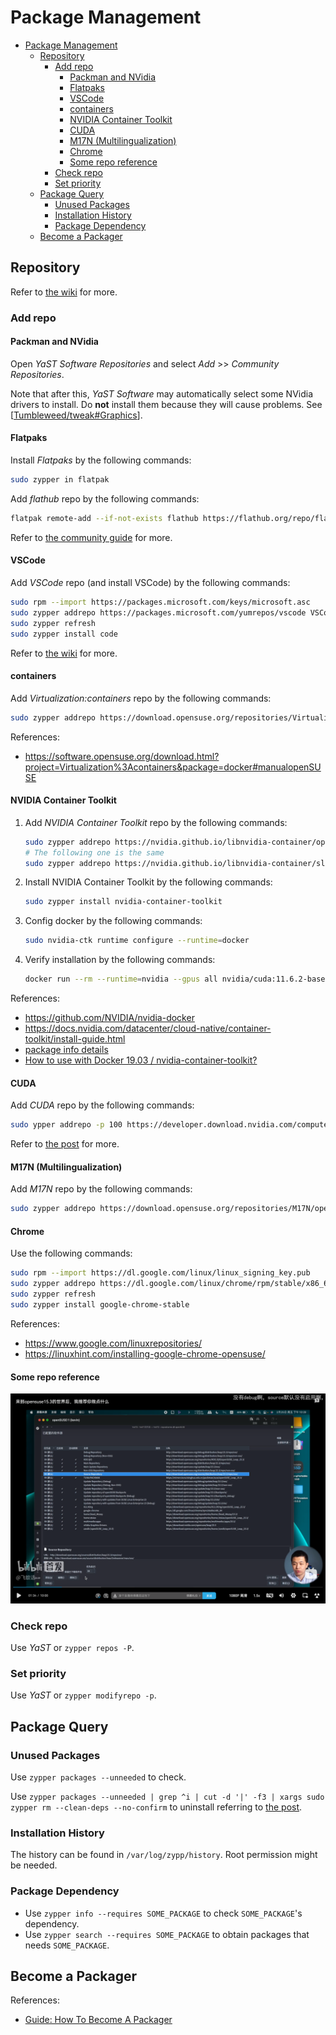 # Package Management

- [Package Management](#package-management)
    - [Repository](#repository)
        - [Add repo](#add-repo)
            - [Packman and NVidia](#packman-and-nvidia)
            - [Flatpaks](#flatpaks)
            - [VSCode](#vscode)
            - [containers](#containers)
            - [NVIDIA Container Toolkit](#nvidia-container-toolkit)
            - [CUDA](#cuda)
            - [M17N (Multilingualization)](#m17n-multilingualization)
            - [Chrome](#chrome)
            - [Some repo reference](#some-repo-reference)
        - [Check repo](#check-repo)
        - [Set priority](#set-priority)
    - [Package Query](#package-query)
        - [Unused Packages](#unused-packages)
        - [Installation History](#installation-history)
        - [Package Dependency](#package-dependency)
    - [Become a Packager](#become-a-packager)

## Repository

Refer to [the wiki]( https://en.opensuse.org/Package_repositories ) for more.

### Add repo

#### Packman and NVidia

Open *YaST Software Repositories* and select *Add* >> *Community Repositories*.

Note that after this, *YaST Software* may automatically select some NVidia drivers to install. Do **not** install them because they will cause problems. See [[Tumbleweed/tweak#Graphics]].

#### Flatpaks

Install *Flatpaks* by the following commands:

```bash
sudo zypper in flatpak

```

Add *flathub* repo by the following commands:

```bash
flatpak remote-add --if-not-exists flathub https://flathub.org/repo/flathub.flatpakrepo
```

Refer to [the community guide]( https://opensuse.github.io/openSUSE-docs-revamped-temp/best_of_post/#setup-your-tumbleweed-for-flatpaks ) for more.

#### VSCode

Add *VSCode* repo (and install VSCode) by the following commands:

```bash
sudo rpm --import https://packages.microsoft.com/keys/microsoft.asc
sudo zypper addrepo https://packages.microsoft.com/yumrepos/vscode VSCode
sudo zypper refresh
sudo zypper install code
```

Refer to [the wiki]( https://en.opensuse.org/Visual_Studio_Code#Install ) for more.

#### containers

Add *Virtualization:containers* repo by the following commands:

```bash
sudo zypper addrepo https://download.opensuse.org/repositories/Virtualization:containers/openSUSE_Tumbleweed/Virtualization:containers.repo
```

References:

- https://software.opensuse.org/download.html?project=Virtualization%3Acontainers&package=docker#manualopenSUSE

#### NVIDIA Container Toolkit

1. Add *NVIDIA Container Toolkit* repo by the following commands:

    ```bash
    sudo zypper addrepo https://nvidia.github.io/libnvidia-container/opensuse-leap15.1/libnvidia-container.repo
    # The following one is the same
    sudo zypper addrepo https://nvidia.github.io/libnvidia-container/sles15.1/libnvidia-container.repo
    ```

2. Install NVIDIA Container Toolkit by the following commands:

    ```bash
    sudo zypper install nvidia-container-toolkit
    ```

3. Config docker by the following commands:

   ```bash
   sudo nvidia-ctk runtime configure --runtime=docker
   ```

4. Verify installation by the following commands:

   ```bash
   docker run --rm --runtime=nvidia --gpus all nvidia/cuda:11.6.2-base-ubuntu20.04 nvidia-smi
   ```

References:

- https://github.com/NVIDIA/nvidia-docker
- https://docs.nvidia.com/datacenter/cloud-native/container-toolkit/install-guide.html
- [package info details](https://github.com/NVIDIA/nvidia-docker/issues/1268#issuecomment-632692949)
- [How to use with Docker 19.03 / nvidia-container-toolkit?](https://github.com/NVIDIA/k8s-device-plugin/issues/168#issuecomment-625981223)

#### CUDA

Add *CUDA* repo by the following commands:

```bash
sudo ypper addrepo -p 100 https://developer.download.nvidia.com/compute/cuda/repos/opensuse15/x86_64/cuda-opensuse15.repo
```

Refer to [the post]( https://www.reddit.com/r/openSUSE/comments/gaihe9/cuda_on_tumbleweed/ ) for more.

#### M17N (Multilingualization)

Add *M17N* repo by the following commands:

```bash
sudo zypper addrepo https://download.opensuse.org/repositories/M17N/openSUSE_Tumbleweed/M17N.repo
```

#### Chrome

Use the following commands:

```bash
sudo rpm --import https://dl.google.com/linux/linux_signing_key.pub
sudo zypper addrepo https://dl.google.com/linux/chrome/rpm/stable/x86_64 Google Chrome
sudo zypper refresh
sudo zypper install google-chrome-stable
```

References:

- https://www.google.com/linuxrepositories/
- https://linuxhint.com/installing-google-chrome-opensuse/

#### Some repo reference

![repos](attachments/Screenshot%202023-02-13%20151118.png)

### Check repo

Use *YaST* or `zypper repos -P`.

### Set priority

Use *YaST* or `zypper modifyrepo -p`.

## Package Query

### Unused Packages

Use `zypper packages --unneeded` to check.

Use `zypper packages --unneeded | grep ^i | cut -d '|' -f3 | xargs sudo zypper rm --clean-deps --no-confirm` to uninstall referring to [the post]( https://forums.opensuse.org/t/cleanup-of-distribution-upgrades/152148 ).

### Installation History

The history can be found in `/var/log/zypp/history`. Root permission might be needed.

### Package Dependency

- Use `zypper info --requires SOME_PACKAGE` to check `SOME_PACKAGE`'s dependency.
- Use `zypper search --requires SOME_PACKAGE` to obtain packages that needs `SOME_PACKAGE`.

## Become a Packager

References:

- [Guide: How To Become A Packager](https://www.reddit.com/r/openSUSE/comments/10rpb24/guide_how_to_become_a_packager/)

[//begin]: # "Autogenerated link references for markdown compatibility"
[Tumbleweed/tweak#Graphics]: tweak.md "openSUSE Tumbleweed Tweak"
[//end]: # "Autogenerated link references"
